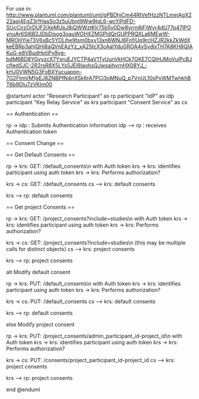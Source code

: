 For use in:
http://www.plantuml.com/plantuml/uml/pPBDhjCm44RtVefHzzNTLmejAgX222aqi4EgZ3rfHasSo3z5uUbnt9Ww9IqL6-wcYiPdFD-SUcCirzOrDUF2jXeMUpJ8jQWWztKIr75b5y0Dw8vrrn8iFiWyr4dU77p47lPOynuAr6SI6B2JDbDisog3oauWOHXZMGPldQrGUPPRQXLa6MEwW-MROHYie73V6xBc5YDLjhe9tsm0bxv13xn6WNJ6FnfiUq9rcHZJR2kkZkWdXkeEBRp3ahlQHi8aQVnEAzYz_xA25tcX3cAalYduGROA4ySvdlxTH7A8KH8QIAKuG-e8VBudHptiPy9vg-bdM6BD8YGyyzcX7YxruEJYCTP4aV1TyUunVkHCk7GKE7CQtHJMoVulPcBJcfIedSJC-2R2rsR8X5LYs5JEl9IaohsQJwsaihyrnHX08YJ_-kHJ0VWN5G3FoBXYucuappn-7G2FtmVM1gEJ8ZNBPfN4nXSk6rA7PCi3oMNuQ_p7VnUL10sPxWMTwhkhBT6b9Dlu7zVKlm00

@startuml
actor "Research Participant" as rp
participant "IdP" as idp
participant "Key Relay Service" as krs
participant "Consent Service" as cs


== Authentication ==

rp -> idp : Submits Authentication information
idp --> rp : receives Authentication token


== Consent Change ==

== Get Default Consents ==

rp -> krs: GET: /default_consents\n with Auth token
krs -> krs: identifies participant using auth token
krs -> krs: Performs authorization?

krs -> cs: GET: /default_consents
cs --> krs: default consents

krs --> rp: default consents

== Get project Consents ==

rp -> krs: GET: /project_consents?include=studies\n with Auth token
krs -> krs: identifies participant using auth token
krs -> krs: Performs authorization?

krs -> cs: GET: /project_consents?include=studies\n (this may be multiple calls for distinct objects)
cs --> krs: project consents

krs --> rp: project consents

alt Modify default consent

  rp -> krs: PUT: /default_consents\n with Auth token
  krs -> krs: identifies participant using auth token
  krs -> krs: Performs authorization?

  krs -> cs: PUT: /default_consents
  cs --> krs: default consents

  krs --> rp: default consents

else Modify project consent


  rp -> krs: PUT: /project_consents/admin_participant_id-project_id\n with Auth token
  krs -> krs: identifies participant using auth token
  krs -> krs: Performs authorization?

  krs -> cs: PUT: /consents/project_participant_id-project_id
  cs --> krs: project consents

  krs --> rp: project consents

end
@enduml
